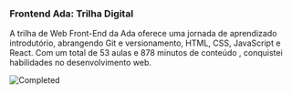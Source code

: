 ### Frontend Ada: Trilha Digital

A trilha de Web Front-End da Ada oferece uma jornada de aprendizado introdutório, abrangendo Git e versionamento, HTML, CSS, JavaScript e React. 
Com um total de 53 aulas e 878 minutos de conteúdo , conquistei habilidades no desenvolvimento web. 


![Completed]()
